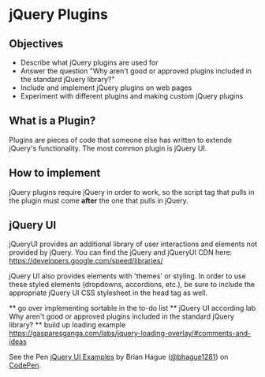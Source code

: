 # jQuery Plugins

## Objectives

* Describe what jQuery plugins are used for
* Answer the question "Why aren't good or approved plugins included in the standard jQuery library?"
* Include and implement jQuery plugins on web pages
* Experiment with different plugins and making custom jQuery plugins

## What is a Plugin?

Plugins are pieces of code that someone else has written to extende jQuery's functionality. The most common plugin is jQuery UI.

## How to implement
jQuery plugins require jQuery in order to work, so the script tag that pulls in the plugin must come **after** the one that pulls in jQuery.

## jQuery UI

jQueryUI provides an additional library of user interactions and elements not provided by jQuery. You can find the jQuery and jQueryUI CDN here: https://developers.google.com/speed/libraries/

jQuery UI also provides elements with 'themes' or styling. In order to use these styled elements (dropdowns, accordions, etc.), be sure to include the appropriate jQuery UI CSS stylesheet in the head tag as well.

** go over implementing sortable in the to-do list
** jQuery UI according lab
Why aren't good or approved plugins included in the standard jQuery library?
** build up loading example
https://gasparesganga.com/labs/jquery-loading-overlay/#comments-and-ideas

<p data-height="665" data-theme-id="0" data-slug-hash="YwLXMV" data-default-tab="html,result" data-user="bhague1281" data-embed-version="2" class="codepen">See the Pen <a href="http://codepen.io/bhague1281/pen/YwLXMV/">jQuery UI Examples</a> by Brian Hague (<a href="http://codepen.io/bhague1281">@bhague1281</a>) on <a href="http://codepen.io">CodePen</a>.</p>
